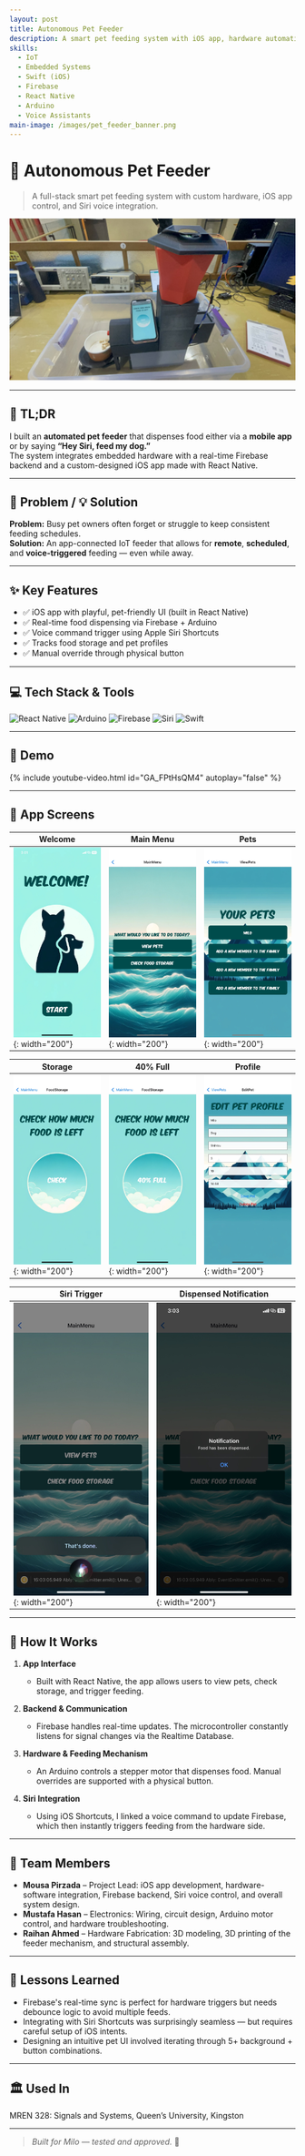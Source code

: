 ```yaml
---
layout: post
title: Autonomous Pet Feeder
description: A smart pet feeding system with iOS app, hardware automation, and Siri integration.
skills:
  - IoT
  - Embedded Systems
  - Swift (iOS)
  - Firebase
  - React Native
  - Arduino
  - Voice Assistants
main-image: /images/pet_feeder_banner.png
---
```


# 🐶 Autonomous Pet Feeder

> A full-stack smart pet feeding system with custom hardware, iOS app control, and Siri voice integration.

<img src="/assets/images/pet-feeder/dog_feeder.jpg" alt="Main App Menu" width="800"/>

---

## 🚀 TL;DR  
I built an **automated pet feeder** that dispenses food either via a **mobile app** or by saying **“Hey Siri, feed my dog.”**  
The system integrates embedded hardware with a real-time Firebase backend and a custom-designed iOS app made with React Native.

---

## 🧩 Problem / 💡 Solution

**Problem:** Busy pet owners often forget or struggle to keep consistent feeding schedules.  
**Solution:** An app-connected IoT feeder that allows for **remote**, **scheduled**, and **voice-triggered** feeding — even while away.

---

## ✨ Key Features

- ✅ iOS app with playful, pet-friendly UI (built in React Native)  
- ✅ Real-time food dispensing via Firebase + Arduino  
- ✅ Voice command trigger using Apple Siri Shortcuts  
- ✅ Tracks food storage and pet profiles  
- ✅ Manual override through physical button  

---

## 💻 Tech Stack & Tools

![React Native](https://img.shields.io/badge/React_Native-20232A?style=flat&logo=react&logoColor=61DAFB)
![Arduino](https://img.shields.io/badge/Arduino-00979D?style=flat&logo=arduino&logoColor=white)
![Firebase](https://img.shields.io/badge/Firebase-FFCA28?style=flat&logo=firebase&logoColor=black)
![Siri](https://img.shields.io/badge/Siri--Shortcuts-black?style=flat)
![Swift](https://img.shields.io/badge/Swift-F05138?style=flat&logo=swift&logoColor=white)

---

## 🎥 Demo

{% include youtube-video.html id="GA_FPtHsQM4" autoplay="false" %}

---

## 📱 App Screens

| Welcome | Main Menu | Pets |
|---------|-----------|------|
| ![](/assets/images/pet-feeder/welcome_page.png){: width="200"} | ![](/assets/images/pet-feeder/main_menu.png){: width="200"} | ![](/assets/images/pet-feeder/view_pets.png){: width="200"} |

| Storage | 40% Full | Profile |
|---------|-----------|---------|
| ![](/assets/images/pet-feeder/food_check.png){: width="200"} | ![](/assets/images/pet-feeder/food_checked.png){: width="200"} | ![](/assets/images/pet-feeder/pet_profile.png){: width="200"} |

| Siri Trigger | Dispensed Notification |
|--------------|------------------------|
| ![](/assets/images/pet-feeder/siri_fed.png){: width="200"} | ![](/assets/images/pet-feeder/food_dispensed.png){: width="200"} |

---

## 🧠 How It Works

1. **App Interface**  
   - Built with React Native, the app allows users to view pets, check storage, and trigger feeding.

2. **Backend & Communication**  
   - Firebase handles real-time updates. The microcontroller constantly listens for signal changes via the Realtime Database.

3. **Hardware & Feeding Mechanism**  
   - An Arduino controls a stepper motor that dispenses food. Manual overrides are supported with a physical button.

4. **Siri Integration**  
   - Using iOS Shortcuts, I linked a voice command to update Firebase, which then instantly triggers feeding from the hardware side.

---

## 🤝 Team Members

- **Mousa Pirzada** – Project Lead: iOS app development, hardware-software integration, Firebase backend, Siri voice control, and overall system design.
- **Mustafa Hasan** – Electronics: Wiring, circuit design, Arduino motor control, and hardware troubleshooting.
- **Raihan Ahmed** – Hardware Fabrication: 3D modeling, 3D printing of the feeder mechanism, and structural assembly.

---

## 🧠 Lessons Learned

- Firebase's real-time sync is perfect for hardware triggers but needs debounce logic to avoid multiple feeds.  
- Integrating with Siri Shortcuts was surprisingly seamless — but requires careful setup of iOS intents.  
- Designing an intuitive pet UI involved iterating through 5+ background + button combinations.

---

## 🏛️ Used In  
MREN 328: Signals and Systems, Queen’s University, Kingston

---

> _Built for Milo — tested and approved._ 🐾
